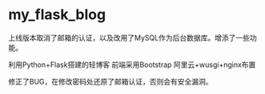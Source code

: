 # my_flask_blog

上线版本取消了邮箱的认证，以及改用了MySQL作为后台数据库。增添了一些功能。

利用Python+Flask搭建的轻博客
前端采用Bootstrap
阿里云+wusgi+nginx布置

修正了BUG，在修改密码处还原了邮箱认证，否则会有安全漏洞。
